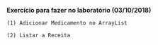 **Exercício para fazer no laboratório (03/10/2018)**

	(1) Adicionar Medicamento no ArrayList
 
	(2) Listar a Receita

